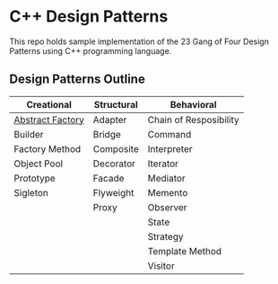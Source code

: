 # C++ Design Patterns

This repo holds sample implementation of the 23 Gang of Four Design Patterns using C++ programming language.

## Design Patterns Outline

| Creational                                                                                                    | Structural | Behavioral             |
| ------------------------------------------------------------------------------------------------------------- | ---------- | ---------------------- |
| [Abstract Factory](https://github.com/DocBrown85/cpp_design_patterns/tree/master/creational/abstract_factory) | Adapter    | Chain of Resposibility |
| Builder                                                                                                       | Bridge     | Command                |
| Factory Method                                                                                                | Composite  | Interpreter            |
| Object Pool                                                                                                   | Decorator  | Iterator               |
| Prototype                                                                                                     | Facade     | Mediator               |
| Sigleton                                                                                                      | Flyweight  | Memento                |
|                                                                                                               | Proxy      | Observer               |
|                                                                                                               |            | State                  |
|                                                                                                               |            | Strategy               |
|                                                                                                               |            | Template Method        |
|                                                                                                               |            | Visitor                |

